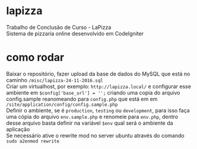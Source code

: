 # lapizza

Trabalho de Conclusão de Curso - LaPizza  
Sistema de pizzaria online desenvolvido em CodeIgniter

# como rodar

Baixar o repositório, fazer upload da base de dados do MySQL que está no caminho ```/misc/lapizza-24-11-2016.sql```  
Criar um virtualhost, por exemplo: ```http://lapizza.local/``` e configurar esse ambiente em ```$config['base_url'] = '';``` criando uma copia do arquivo config.sample reanomeando para ```config.php``` que está em em ```/site/application/config/config.sample.php```  
Definir o ambiente, se é ```production```, ```testing``` ou ```development```, para isso faça uma cópia do arquivo ```env.sample.php``` e renomeie para ```env.php```, dentro desse arquivo basta definir na variável ```$env``` qual será o ambiente da aplicação  
Se necessário ative o rewrite mod no server ubuntu através do comando ```sudo a2enmod rewrite```  
